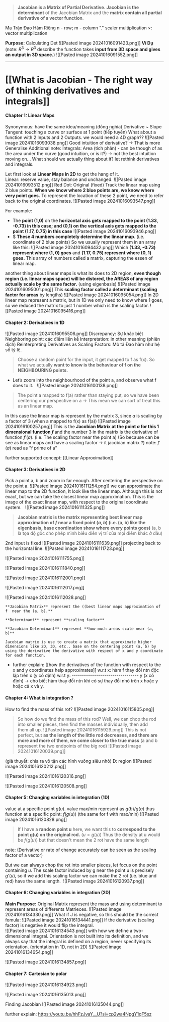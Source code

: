 > **Jacobian is a Matrix of Partial Derivative**. **Jacobian is the determinant** of the Jacobian Matrix and the **matrix contain all partial derivative of a vector function**.


Ma Trận Đạo Hàm Riêng
n - row; m - column
"$.$" scaler multiplication
$\times$: vector multiplication

**Purpose:** Calculating Det
![[Pasted image 20241016091423.png]]
**Ví Dụ** (note: $R^{3}\to R^3$ describe the function takes **input from 3D space and gives an output in 3D space.**)
![[Pasted image 20241016091552.png]]

---
# [[What is Jacobian - The right way of thinking derivatives and integrals]]

#### Chapter 1: Linear Maps
Synonymous: have the same idea/meaning (đồng nghĩa)
Derivative ~ Slope
Tangent: touching a curve or surface at 1 point (tiếp tuyến)
What about a function with 2 Inputs and 2 Outputs. we would need a 4D graph??
![[Pasted image 20241016093038.png]]
Good intuition of derivative? -> That is more Generalise
Additional note: 
Integrals: Area (tích phân) - can be though of as the area under the curve (good intuition, or is it?) -> not the best intuition moving on...
What should we actually thing about it? let rethink derivatives and integrals.

Let first look at **Linear Maps in 2D** to get the hang of it.  
Linear: reserve value, stay balance and unchanged.
![[Pasted image 20241016093512.png]]
Red Dot: Original (fixed)
Track the linear map using 2 blue points. **When we know where 2 blue points are, we know where very point goes.**  To represent the location of these 2 point, we need to refer back to the original coordinates.
![[Pasted image 20241016093547.png]]

For example: 
+ The **point (1,0)** on the **horizontal axis gets mapped to the point (1.33, -0.73) in this case; and (0,1) on the vertical axis gets mapped to the point (1.17, 0.75) in this case**
	![[Pasted image 20241016093946.png]]
+ $ **These 4 numbers completely determine the linear map**. (i.e. coordinate of 2 blue points) So we usually represent them in an array like this:
	![[Pasted image 20241016094432.png]]
	Which **(1.33, -0.73) represent where (1, 0) goes** and **(1.17, 0.75) represent where (0, 1) goes.** This array of numbers called a matrix, capturing the essen of linear map.
	
another thing about linear maps is what its does to 2D region, **even though region (i.e. linear maps space) will be distored, the AREAS of any region actually scale by the same factor.**  (using eigenbasis)
	![[Pasted image 20241016095001.png]]
	This **scaling factor called a determinant (scaling factor for areas** by lengths)
		![[Pasted image 20241016095054.png]]
	In 2D linear map represent a matrix, but in 1D we only need to know where 1 goes, so we reduced the matrix to just 1 number which is the scaling factor. 
	![[Pasted image 20241016095416.png]]


#### Chapter 2: Derivatives in 1D
![[Pasted image 20241016095506.png]]
Discrepancy: Sự khác biệt
Neighboring point: các điểm liền kề
Interpretation: in other meaning (phiên dịch)
Reinterpreting Derivatives as Scaling Factors: Mô tả Đạo hàm như hệ số tỷ lệ.

> Choose a random point for the input, it get mapped to f as f(x). So what we actually **want to know is the behaviour of f on the NEIGHBOURING points.** 
+ Let’s zoom into the neighbourhood of the point a, and observe what f does to it.  
![[Pasted image 20241016100138.png]]
>The point a mapped to f(a) rather than staying put, so we have been centering our perspective on a -> This mean we can sort of treat this as an linear map. 


In this case the linear map is represent by the matrix 3, since $a$ is scaling by a factor of 3 (when a mapped to f(x) as f(a))
![[Pasted image 20241016100257.png]]
This is the **Jacobian Matrix at the point $a$ for this 1 dimensional function $f$** and the number 3 in the matrix is the derivative of function $f'(a)$.  (i.e. The scaling factor near the point a) 
(So because can be see as linear maps and have a scaling factor -> it jacobian matrix ?)
note: $f'(a)$ read as "f prime of a"

further supported concept:
[[Linear Approximation]]

#### Chapter 3: Derivatives in 2D 
Pick a point a, b and zoom in far enough. After centering the perspective on the point a. 
![[Pasted image 20241016111254.png]]
we can approximate the linear map to the 2D function, It look like the linear map. Although this is not exact, but we can take the closest linear map approximation. This is the image of the exact linear map, with respect to the original coordinate system.  
![[Pasted image 20241016111325.png]]
>**Jacobian matrix is the matrix representing best linear map approximation of $f$ near a fixed point $(a, b)$ (i.e. (a, b) like the eigenbasis, base coordination show where every points goes)**
> (a, b là tọa độ gốc cho phép mình biểu diễn vị trí của mọi điểm khác ở đâu)

2nd input is fixed
![[Pasted image 20241016111639.png]]
projecting back to the horizontal line. 
![[Pasted image 20241016111723.png]]

![[Pasted image 20241016111755.png]]

![[Pasted image 20241016111840.png]]

![[Pasted image 20241016112001.png]]

![[Pasted image 20241016112017.png]]

![[Pasted image 20241016112028.png]]
```ad-summary
**Jacobian Matrix** represent the ((best linear maps approximation of f  near the (a, b).**

**Determinant** represent **scaling factor**

**Jacobian Determinant** represent **how much areas scale near (a, b)**

Jacobian matrix is use to create a matrix that approximate higher dimensions like 2D, 3D, etc.. base on the centering point (a, b) by using the derivative the derivative with respect of x and y coordinate for each function.
```
+ further explain: [[how the derivatives of the function with respect to the x and y coordinates help approximates]]
	w.r.t x: hàm f thay đổi ntn độc lập trên x (y cố định) 
	w.r.t y: ---------------------------------   y (x cố định)
	-> cho biết hàm thay đổi ntn khi có sự thay đổi nhỏ trên x hoặc y hoặc cả x và y. 

#### Chapter 4: What is integration ? 
How to find the mass of this rot?
![[Pasted image 20241016115805.png]]
> So how do we find the mass of this rod? Well, we can chop the rod into smaller pieces, then find the masses individually, then add them all up.
> ![[Pasted image 20241016115929.png]]
> This is not perfect, but **as the length of the little rod decreases, and there are more and more of them, we come closer to the true mass** (a and b represent the two endpoints of the big rod)
	![[Pasted image 20241016120039.png]]

(giả thuyết: chia ra vô tận các hình vuông siêu nhỏ)
D: region
![[Pasted image 20241016120212.png]]

![[Pasted image 20241016120316.png]]

![[Pasted image 20241016120508.png]]

#### Chapter 5: Changing variables in integration (1D)

value at a specific point $g(u)$. value max/min represent as $g(b)$/$g(a)$
thus function at a specific point: $f(g(u))$ (the same for f with max/min)
![[Pasted image 20241016120828.png]]
>If I have a **random point u** here, we want this to **correspond to the point g(u) on the original rod.** ($u = g(u)$) Thus the density at u would be $f(g(u))$ but that doesn't mean the 2 rot have the same length

note: (Derivative or rate of change accurately can be seen as the scaling factor of a vector)

But we can always chop the rot into smaller pieces, let focus on the point containing $u$. The scale factor induced by g near the point u is precisely $g’(u)$, so if we add this scaling factor we can make the 2 rot (i.e. blue and red) have the same length.  
![[Pasted image 20241016120937.png]]

#### Chapter 6: Changing variables in integration (2D)
**Main Purpose:** Original Matrix represent the mass and using determinant to represent areas of differents Matrieces. 
![[Pasted image 20241016134330.png]]
What if J is negative, so this should be the correct fomula: 
![[Pasted image 20241016134441.png]]
If the derivative (scaling factor) is negative it would flip the integral.  
![[Pasted image 20241016134543.png]]
 with how we define a two-dimensional integral. Orientation is not built into its definition, and we always say that the integral is defined on a region, never specifying its orientation. (orientation in 1D, not in 2D)
![[Pasted image 20241016134654.png]]

![[Pasted image 20241016134857.png]]

#### Chapter 7: Cartesian to polar 
![[Pasted image 20241016134923.png]]

![[Pasted image 20241016135013.png]]

Finding Jacobian
![[Pasted image 20241016135044.png]]

further explain: https://youtu.be/hhFzJvaY__U?si=cp2wa4NpgY1qF5sz

